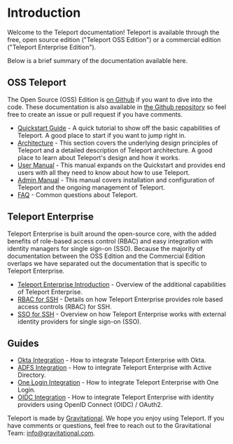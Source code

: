# Introduction 

Welcome to the Teleport documentation! Teleport is available through the free,
open source edition ("Teleport OSS Edition") or a commercial edition
("Teleport Enterprise Edition"). 

Below is a brief summary of the documentation available here. 

## OSS Teleport 

The Open Source (OSS) Edition is [on Github](https://github.com/gravitational/teleport) 
if you want to dive into the
code. These documentation is also available in [the Github
repository](https://github.com/gravitational/teleport/tree/master/docs) so feel
free to create an issue or pull request if you have comments. 

- [Quickstart Guide](https://gravitational.com/teleport/docs/quickstart/) - A quick tutorial to show off the basic capabilities of Teleport. A good place to start if you want to jump right in.
- [Architecture](https://gravitational.com/teleport/docs/architecture/) - This section covers the underlying design principles of Teleport and a detailed description of Teleport architecture. A good place to learn about Teleport's design and how it works.
- [User Manual](https://gravitational.com/teleport/docs/user-manual/) - This manual expands on the Quickstart and provides end users with all they need to know about how to use Teleport.
- [Admin Manual](https://gravitational.com/teleport/docs/admin-guide/) - This manual covers installation and configuration of Teleport and the ongoing management of Teleport.
- [FAQ](https://gravitational.com/teleport/docs/faq/) - Common questions about Teleport.

## Teleport Enterprise

Teleport Enterprise is built around the open-source core, with the added
benefits of role-based access control (RBAC) and easy integration with identity
managers for single sign-on (SSO). Because the majority of documentation
between the OSS Edition and the Commercial Edition overlaps we have separated
out the documentation that is specific to Teleport Enterprise. 

- [Teleport Enterprise Introduction](https://gravitational.com/teleport/docs/enterprise/) - Overview of the additional capabilities of Teleport Enterprise.
- [RBAC for SSH](https://gravitational.com/teleport/docs/ssh_rbac/) - Details on how Teleport Enterprise provides role based access controls (RBAC) for SSH.
- [SSO for SSH](https://gravitational.com/teleport/docs/ssh_sso/) - Overview on how Teleport Enterprise works with external identity providers for single sign-on (SSO).

## Guides

- [Okta Integration](ssh_okta) - How to integrate Teleport Enterprise with Okta.
- [ADFS Integration](https://gravitational.com/teleport/docs/ssh_adfs/) - How to integrate Teleport Enterprise with Active Directory.
- [One Login Integration](https://gravitational.com/teleport/docs/ssh_one_login/) - How to integrate Teleport Enterprise with One Login.
- [OIDC Integration](https://gravitational.com/teleport/docs/oidc/) - How to integrate Teleport Enterprise with identity providers using OpenID Connect (OIDC) / OAuth2.

Teleport is made by [Gravitational](https://gravitational.com/). We hope you enjoy using Teleport. If you have comments or questions, feel free to reach out to the Gravitational Team: [info@gravitational.com](mailto:info@gravitational.com).
